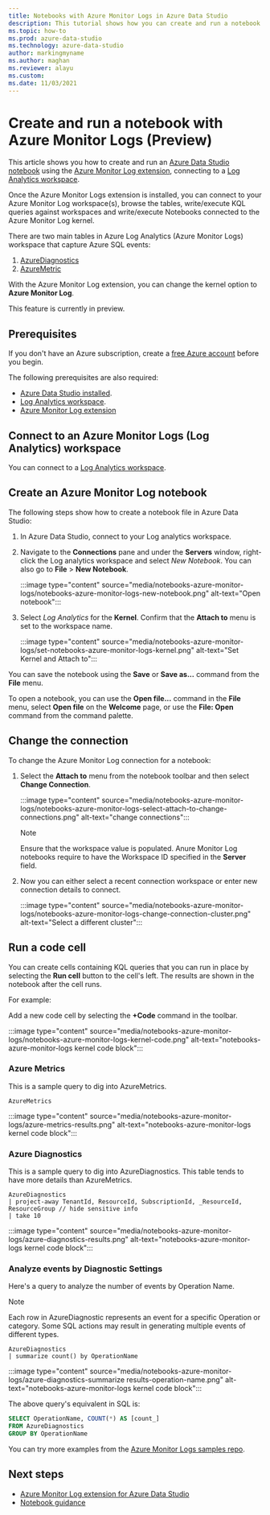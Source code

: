 ```yaml
---
title: Notebooks with Azure Monitor Logs in Azure Data Studio
description: This tutorial shows how you can create and run a notebook with Azure Monitor Logs.
ms.topic: how-to
ms.prod: azure-data-studio
ms.technology: azure-data-studio
author: markingmyname
ms.author: maghan
ms.reviewer: alayu
ms.custom: 
ms.date: 11/03/2021
---
```


# Create and run a notebook with Azure Monitor Logs (Preview)

This article shows you how to create and run an [Azure Data Studio notebook](./notebooks-guidance.md) using the [Azure Monitor Log extension](../extensions/notebooks-azure-monitor-logs-extension.md), connecting to a [Log Analytics workspace](/azure/azure-monitor/logs/log-analytics-overview).

Once the Azure Monitor Logs extension is installed, you can connect to your Azure Monitor Log workspace(s), browse the tables, write/execute KQL queries against workspaces and write/execute Notebooks connected to the Azure Monitor Log kernel.

There are two main tables in Azure Log Analytics (Azure Monitor Logs) workspace that capture Azure SQL events:

1. [AzureDiagnostics](/azure/azure-monitor/reference/tables/azurediagnostics#azure-diagnostics-mode)
2. [AzureMetric](/azure/azure-monitor/reference/tables/azuremetrics#resource-types)

With the Azure Monitor Log extension, you can change the kernel option to **Azure Monitor Log**.

This feature is currently in preview.

## Prerequisites

If you don't have an Azure subscription, create a [free Azure account](https://azure.microsoft.com/free/) before you begin.

The following prerequisites are also required:

- [Azure Data Studio installed](../download-azure-data-studio.md).
- [Log Analytics workspace](/azure/azure-monitor/logs/data-platform-logs#log-analytics-workspaces).
- [Azure Monitor Log extension](../extensions/notebooks-azure-monitor-logs-extension.md)

## Connect to an Azure Monitor Logs (Log Analytics) workspace

You can connect to a [Log Analytics workspace](/azure/azure-monitor/logs/data-platform-logs#log-analytics-workspaces).

## Create an Azure Monitor Log notebook

The following steps show how to create a notebook file in Azure Data Studio:

1. In Azure Data Studio, connect to your Log analytics workspace.

2. Navigate to the **Connections** pane and under the **Servers** window, right-click the Log analytics workspace and select *New Notebook*. You can also go to **File** > **New Notebook**.

    :::image type="content" source="media/notebooks-azure-monitor-logs/notebooks-azure-monitor-logs-new-notebook.png" alt-text="Open notebook":::

3. Select *Log Analytics* for the **Kernel**. Confirm that the **Attach to** menu is set to the workspace name.

    :::image type="content" source="media/notebooks-azure-monitor-logs/set-notebooks-azure-monitor-logs-kernel.png" alt-text="Set Kernel and Attach to":::

You can save the notebook using the **Save** or **Save as...** command from the **File** menu.

To open a notebook, you can use the **Open file...** command in the **File** menu, select **Open file** on the **Welcome** page, or use the **File: Open** command from the command palette.

## Change the connection

To change the Azure Monitor Log connection for a notebook:

1. Select the **Attach to** menu from the notebook toolbar and then select **Change Connection**.

   :::image type="content" source="media/notebooks-azure-monitor-logs/notebooks-azure-monitor-logs-select-attach-to-change-connections.png" alt-text="change connections":::

   > [!Note]
   > Ensure that the workspace value is populated. Anure Monitor Log notebooks require to have the Workspace ID specified in the **Server** field.

2. Now you can either select a recent connection workspace or enter new connection details to connect.

   :::image type="content" source="media/notebooks-azure-monitor-logs/notebooks-azure-monitor-logs-change-connection-cluster.png" alt-text="Select a different cluster":::

## Run a code cell

You can create cells containing KQL queries that you can run in place by selecting the **Run cell** button to the cell's left. The results are shown in the notebook after the cell runs.

For example:

Add a new code cell by selecting the **+Code** command in the toolbar.

   :::image type="content" source="media/notebooks-azure-monitor-logs/notebooks-azure-monitor-logs-kernel-code.png" alt-text="notebooks-azure-monitor-logs kernel code block":::

### Azure Metrics

This is a sample query to dig into AzureMetrics.

```kusto
AzureMetrics
```

   :::image type="content" source="media/notebooks-azure-monitor-logs/azure-metrics-results.png" alt-text="notebooks-azure-monitor-logs kernel code block":::

### Azure Diagnostics

This is a sample query to dig into AzureDiagnostics. This table tends to have more details than AzureMetrics.

```kusto
AzureDiagnostics
| project-away TenantId, ResourceId, SubscriptionId, _ResourceId, ResourceGroup // hide sensitive info
| take 10
```

   :::image type="content" source="media/notebooks-azure-monitor-logs/azure-diagnostics-results.png" alt-text="notebooks-azure-monitor-logs kernel code block":::

### Analyze events by Diagnostic Settings

Here's a query to analyze the number of events by Operation Name.

> [!Note]
> Each row in AzureDiagnostic represents an event for a specific Operation or category. Some SQL actions may result in generating multiple events of different types.

```kusto
AzureDiagnostics
| summarize count() by OperationName
```

   :::image type="content" source="media/notebooks-azure-monitor-logs/azure-diagnostics-summarize results-operation-name.png" alt-text="notebooks-azure-monitor-logs kernel code block":::

The above query's equivalent in SQL is:

```sql
SELECT OperationName, COUNT(*) AS [count_]
FROM AzureDiagnostics
GROUP BY OperationName
```

You can try more examples from the [Azure Monitor Logs samples repo](https://github.com/MsSQLGirl/jubilant-data-wizards/blob/main/Simple%20Demo/KQL%20Notebooks/AzureMonitorLogsSample.ipynb). 

## Next steps

- [Azure Monitor Log extension for Azure Data Studio](../extensions/notebooks-azure-monitor-logs-extension.md)
- [Notebook guidance](notebooks-guidance.md)
